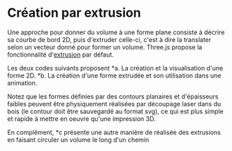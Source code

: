 # Création par extrusion

Une approche pour donner du volume à une forme plane consiste à décrire sa courbe de bord 2D, puis d'extruder celle-ci, c'est à dire la translater selon un vecteur donné pour former un volume.
Three.js propose la fonctionnalité d'[extrusion](https://threejs.org/docs/#api/geometries/ExtrudeGeometry) par défaut.

Les deux codes suivants proposent
*a. La création et la visualisation d'une forme 2D.
*b. La création d'une forme extrudée et son utilisation dans une animation. 


Notez que les formes définies par des contours planaires et d'épaisseurs faibles peuvent être physiquement réalisées par découpage laser dans du bois (le contour doit être sauvegardé au format svg), ce qui est plus simple et rapide à mettre en oeuvre qu'une impression 3D.

En complément, *c présente une autre manière de réalisée des extrusions en faisant circuler un volume le long d'un chemin
